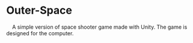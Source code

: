 # Outer-Space
&nbsp;&nbsp;&nbsp;&nbsp;A simple version of space shooter game made with Unity. The game is designed for the computer.
